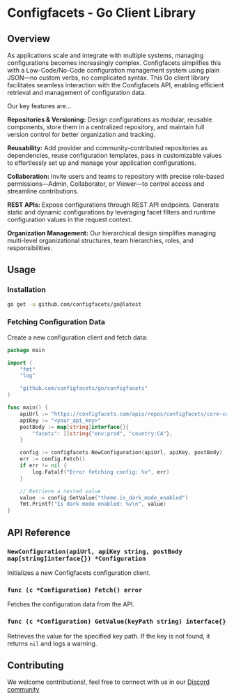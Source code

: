 # Configfacets - Go Client Library

## Overview

As applications scale and integrate with multiple systems, managing configurations becomes increasingly complex. Configfacets simplifies this with a Low-Code/No-Code configuration management system using plain JSON—no custom verbs, no complicated syntax. This Go client library facilitates seamless interaction with the Configfacets API, enabling efficient retrieval and management of configuration data.

Our key features are...

**Repositories & Versioning:**
Design configurations as modular, reusable components, store them in a centralized repository, and maintain full version control for better organization and tracking.

**Reusability:**
Add provider and community-contributed repositories as dependencies, reuse configuration templates, pass in customizable values to effortlessly set up and manage your application configurations.

**Collaboration:**
Invite users and teams to repository with precise role-based permissions—Admin, Collaborator, or Viewer—to control access and streamline contributions.

**REST APIs:**
Expose configurations through REST API endpoints. Generate static and dynamic configurations by leveraging facet filters and runtime configuration values in the request context.

**Organization Management:**
Our hierarchical design simplifies managing multi-level organizational structures, team hierarchies, roles, and responsibilities.

## Usage

### Installation

```sh
go get -u github.com/configfacets/go@latest
```

### Fetching Configuration Data

Create a new configuration client and fetch data:

```go
package main

import (
	"fmt"
	"log"

	"github.com/configfacets/go/configfacets"
)

func main() {
	apiUrl := "https://configfacets.com/apis/repos/configfacets/core-concepts/appconfigs/resources/collections/feature-flags/exec?format=json"
	apiKey := "<your_api_key>"
	postBody := map[string]interface{}{
		"facets": []string{"env:prod", "country:CA"},
	}

	config := configfacets.NewConfiguration(apiUrl, apiKey, postBody)
	err := config.Fetch()
	if err != nil {
		log.Fatalf("Error fetching config: %v", err)
	}

	// Retrieve a nested value
	value := config.GetValue("theme.is_dark_mode_enabled")
	fmt.Printf("Is dark mode enabled: %v\n", value)
}
```

## API Reference

### `NewConfiguration(apiUrl, apiKey string, postBody map[string]interface{}) *Configuration`

Initializes a new Configfacets configuration client.

### `func (c *Configuration) Fetch() error`

Fetches the configuration data from the API.

### `func (c *Configuration) GetValue(keyPath string) interface{}`

Retrieves the value for the specified key path. If the key is not found, it returns `nil` and logs a warning.

## Contributing

We welcome contributions!, feel free to connect with us in our [Discord community](https://discord.gg/zWj3Rzud5s)
